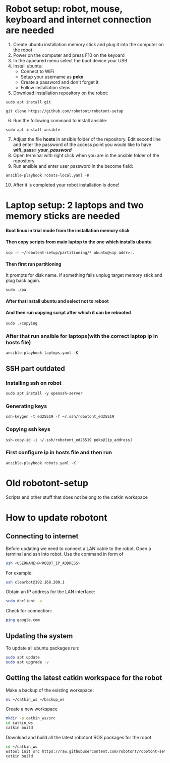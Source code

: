 # Robot setup: robot, mouse, keyboard and internet connection are needed
1) Create ubuntu installation memory stick and plug it into the computer on the robot
2) Power on the computer and press F10 on the keyoard
3) In the appeared menu select the boot device your USB
4) Install ubuntu:
   * Connect to WiFi
   * Setup your username as **peko**
   * Create a password and don't forget it
   * Follow installation steps
5) Download installation repository on the robot: 
```
sudo apt install git
```
```
git clone https://github.com/robotont/robotont-setup
```
6) Run the following command to install ansible:
<!-- ```
sudo apt install python3-pip
```
```
python3 -m pip install --user ansible
``` -->
```
sudo apt install ansible
```
7) Adjust the file **hosts** in ansible folder of the repository. Edit second line and enter the password of the access point you would like to have **wifi_pass=** ***your_password***
8) Open terminal with right click when you are in the ansible folder of the ropository
9) Run ansible and enter user password in the become field:
```
ansible-playbook robots-local.yaml -K
```
10) After it is completed your robot installation is done!

# Laptop setup: 2 laptops and two memory sticks are needed
#### Boot linux in trial mode from the installation memory stick
#### Then copy scripts from main laptop to the one which installs ubuntu
```
scp -r ~/robotont-setup/partitioning/* ubuntu@<ip addr>:.
```
#### Then first run partitioning
It prompts for disk name. If something fails unplug target memory stick and plug back again.
```
sudo ./pa
```
#### After that install ubuntu and select not to reboot
#### And then run copying script after which it can be rebooted
```
sudo ./copying
```
### After that run ansible for laptops(with the correct laptop ip in hosts file)
```
ansible-playbook laptops.yaml -K
```

## SSH part outdated
### Installing ssh on robot
```
sudo apt install -y openssh-server
```
### Generating keys
```
ssh-keygen -t ed25519 -f ~/.ssh/robotont_ed25519
```
### Copying ssh keys
```
ssh-copy-id -i ~/.ssh/robotont_ed25519 peko@[ip_address]
```
### First configure ip in hosts file and then run
```
ansible-playbook robots.yaml -K
```


# Old robotont-setup
Scripts and other stuff that does not belong to the catkin workspace

# How to update robotont

## Connecting to internet
Before updating we need to connect a LAN cable to the robot.
Open a terminal and ssh into robot. Use the command in form of
```bash
ssh <USERNAME>@<ROBOT_IP_ADDRESS>
```
For example:
```bash
ssh clearbot@192.168.200.1
```

Obtain an IP address for the LAN interface:
```bash
sudo dhclient -v
```

Check for connection:
```bash
ping google.com
```

## Updating the system 
To update all ubuntu packages run:
```bash
sudo apt update
sudo apt upgrade -y
```
## Getting the latest catkin workspace for the robot
Make a backup of the existing workspace:
```bash
mv ~/catkin_ws ~/backup_ws
```

Create a new workspace
```bash
mkdir -p catkin_ws/src
cd catkin_ws
catkin build
```
Download and build all the latest robotont ROS packages for the robot.

```bash
cd ~/catkin_ws
wstool init src https://raw.githubusercontent.com/robotont/robotont-setup/melodic-devel/ansible/resources/.rosinstall
catkin build
```




